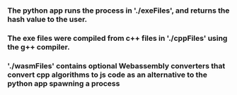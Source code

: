 ### The python app runs the process in './exeFiles', and returns the hash value to the user.

### The exe files were compiled from c++ files in './cppFiles' using the g++ compiler.

### './wasmFiles' contains optional Webassembly converters that convert cpp algorithms to js code as an alternative to the python app spawning a process